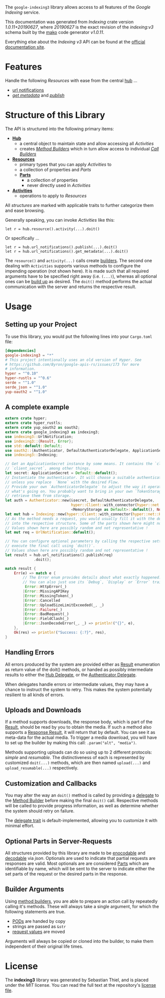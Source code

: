 <!---
DO NOT EDIT !
This file was generated automatically from 'src/mako/api/README.md.mako'
DO NOT EDIT !
-->
The `google-indexing3` library allows access to all features of the *Google Indexing* service.

This documentation was generated from *Indexing* crate version *1.0.11+20190627*, where *20190627* is the exact revision of the *indexing:v3* schema built by the [mako](http://www.makotemplates.org/) code generator *v1.0.11*.

Everything else about the *Indexing* *v3* API can be found at the
[official documentation site](https://developers.google.com/search/apis/indexing-api/).
# Features

Handle the following *Resources* with ease from the central [hub](https://docs.rs/google-indexing3/1.0.11+20190627/google_indexing3/struct.Indexing.html) ... 

* [url notifications](https://docs.rs/google-indexing3/1.0.11+20190627/google_indexing3/struct.UrlNotification.html)
 * [*get metadata*](https://docs.rs/google-indexing3/1.0.11+20190627/google_indexing3/struct.UrlNotificationGetMetadataCall.html) and [*publish*](https://docs.rs/google-indexing3/1.0.11+20190627/google_indexing3/struct.UrlNotificationPublishCall.html)




# Structure of this Library

The API is structured into the following primary items:

* **[Hub](https://docs.rs/google-indexing3/1.0.11+20190627/google_indexing3/struct.Indexing.html)**
    * a central object to maintain state and allow accessing all *Activities*
    * creates [*Method Builders*](https://docs.rs/google-indexing3/1.0.11+20190627/google_indexing3/trait.MethodsBuilder.html) which in turn
      allow access to individual [*Call Builders*](https://docs.rs/google-indexing3/1.0.11+20190627/google_indexing3/trait.CallBuilder.html)
* **[Resources](https://docs.rs/google-indexing3/1.0.11+20190627/google_indexing3/trait.Resource.html)**
    * primary types that you can apply *Activities* to
    * a collection of properties and *Parts*
    * **[Parts](https://docs.rs/google-indexing3/1.0.11+20190627/google_indexing3/trait.Part.html)**
        * a collection of properties
        * never directly used in *Activities*
* **[Activities](https://docs.rs/google-indexing3/1.0.11+20190627/google_indexing3/trait.CallBuilder.html)**
    * operations to apply to *Resources*

All *structures* are marked with applicable traits to further categorize them and ease browsing.

Generally speaking, you can invoke *Activities* like this:

```Rust,ignore
let r = hub.resource().activity(...).doit()
```

Or specifically ...

```ignore
let r = hub.url_notifications().publish(...).doit()
let r = hub.url_notifications().get_metadata(...).doit()
```

The `resource()` and `activity(...)` calls create [builders][builder-pattern]. The second one dealing with `Activities` 
supports various methods to configure the impending operation (not shown here). It is made such that all required arguments have to be 
specified right away (i.e. `(...)`), whereas all optional ones can be [build up][builder-pattern] as desired.
The `doit()` method performs the actual communication with the server and returns the respective result.

# Usage

## Setting up your Project

To use this library, you would put the following lines into your `Cargo.toml` file:

```toml
[dependencies]
google-indexing3 = "*"
# This project intentionally uses an old version of Hyper. See
# https://github.com/Byron/google-apis-rs/issues/173 for more
# information.
hyper = "^0.10"
hyper-rustls = "^0.6"
serde = "^1.0"
serde_json = "^1.0"
yup-oauth2 = "^1.0"
```

## A complete example

```Rust
extern crate hyper;
extern crate hyper_rustls;
extern crate yup_oauth2 as oauth2;
extern crate google_indexing3 as indexing3;
use indexing3::UrlNotification;
use indexing3::{Result, Error};
use std::default::Default;
use oauth2::{Authenticator, DefaultAuthenticatorDelegate, ApplicationSecret, MemoryStorage};
use indexing3::Indexing;

// Get an ApplicationSecret instance by some means. It contains the `client_id` and 
// `client_secret`, among other things.
let secret: ApplicationSecret = Default::default();
// Instantiate the authenticator. It will choose a suitable authentication flow for you, 
// unless you replace  `None` with the desired Flow.
// Provide your own `AuthenticatorDelegate` to adjust the way it operates and get feedback about 
// what's going on. You probably want to bring in your own `TokenStorage` to persist tokens and
// retrieve them from storage.
let auth = Authenticator::new(&secret, DefaultAuthenticatorDelegate,
                              hyper::Client::with_connector(hyper::net::HttpsConnector::new(hyper_rustls::TlsClient::new())),
                              <MemoryStorage as Default>::default(), None);
let mut hub = Indexing::new(hyper::Client::with_connector(hyper::net::HttpsConnector::new(hyper_rustls::TlsClient::new())), auth);
// As the method needs a request, you would usually fill it with the desired information
// into the respective structure. Some of the parts shown here might not be applicable !
// Values shown here are possibly random and not representative !
let mut req = UrlNotification::default();

// You can configure optional parameters by calling the respective setters at will, and
// execute the final call using `doit()`.
// Values shown here are possibly random and not representative !
let result = hub.url_notifications().publish(req)
             .doit();

match result {
    Err(e) => match e {
        // The Error enum provides details about what exactly happened.
        // You can also just use its `Debug`, `Display` or `Error` traits
         Error::HttpError(_)
        |Error::MissingAPIKey
        |Error::MissingToken(_)
        |Error::Cancelled
        |Error::UploadSizeLimitExceeded(_, _)
        |Error::Failure(_)
        |Error::BadRequest(_)
        |Error::FieldClash(_)
        |Error::JsonDecodeError(_, _) => println!("{}", e),
    },
    Ok(res) => println!("Success: {:?}", res),
}

```
## Handling Errors

All errors produced by the system are provided either as [Result](https://docs.rs/google-indexing3/1.0.11+20190627/google_indexing3/enum.Result.html) enumeration as return value of 
the doit() methods, or handed as possibly intermediate results to either the 
[Hub Delegate](https://docs.rs/google-indexing3/1.0.11+20190627/google_indexing3/trait.Delegate.html), or the [Authenticator Delegate](https://docs.rs/yup-oauth2/*/yup_oauth2/trait.AuthenticatorDelegate.html).

When delegates handle errors or intermediate values, they may have a chance to instruct the system to retry. This 
makes the system potentially resilient to all kinds of errors.

## Uploads and Downloads
If a method supports downloads, the response body, which is part of the [Result](https://docs.rs/google-indexing3/1.0.11+20190627/google_indexing3/enum.Result.html), should be
read by you to obtain the media.
If such a method also supports a [Response Result](https://docs.rs/google-indexing3/1.0.11+20190627/google_indexing3/trait.ResponseResult.html), it will return that by default.
You can see it as meta-data for the actual media. To trigger a media download, you will have to set up the builder by making
this call: `.param("alt", "media")`.

Methods supporting uploads can do so using up to 2 different protocols: 
*simple* and *resumable*. The distinctiveness of each is represented by customized 
`doit(...)` methods, which are then named `upload(...)` and `upload_resumable(...)` respectively.

## Customization and Callbacks

You may alter the way an `doit()` method is called by providing a [delegate](https://docs.rs/google-indexing3/1.0.11+20190627/google_indexing3/trait.Delegate.html) to the 
[Method Builder](https://docs.rs/google-indexing3/1.0.11+20190627/google_indexing3/trait.CallBuilder.html) before making the final `doit()` call. 
Respective methods will be called to provide progress information, as well as determine whether the system should 
retry on failure.

The [delegate trait](https://docs.rs/google-indexing3/1.0.11+20190627/google_indexing3/trait.Delegate.html) is default-implemented, allowing you to customize it with minimal effort.

## Optional Parts in Server-Requests

All structures provided by this library are made to be [enocodable](https://docs.rs/google-indexing3/1.0.11+20190627/google_indexing3/trait.RequestValue.html) and 
[decodable](https://docs.rs/google-indexing3/1.0.11+20190627/google_indexing3/trait.ResponseResult.html) via *json*. Optionals are used to indicate that partial requests are responses 
are valid.
Most optionals are are considered [Parts](https://docs.rs/google-indexing3/1.0.11+20190627/google_indexing3/trait.Part.html) which are identifiable by name, which will be sent to 
the server to indicate either the set parts of the request or the desired parts in the response.

## Builder Arguments

Using [method builders](https://docs.rs/google-indexing3/1.0.11+20190627/google_indexing3/trait.CallBuilder.html), you are able to prepare an action call by repeatedly calling it's methods.
These will always take a single argument, for which the following statements are true.

* [PODs][wiki-pod] are handed by copy
* strings are passed as `&str`
* [request values](https://docs.rs/google-indexing3/1.0.11+20190627/google_indexing3/trait.RequestValue.html) are moved

Arguments will always be copied or cloned into the builder, to make them independent of their original life times.

[wiki-pod]: http://en.wikipedia.org/wiki/Plain_old_data_structure
[builder-pattern]: http://en.wikipedia.org/wiki/Builder_pattern
[google-go-api]: https://github.com/google/google-api-go-client

# License
The **indexing3** library was generated by Sebastian Thiel, and is placed 
under the *MIT* license.
You can read the full text at the repository's [license file][repo-license].

[repo-license]: https://github.com/Byron/google-apis-rsblob/master/LICENSE.md
